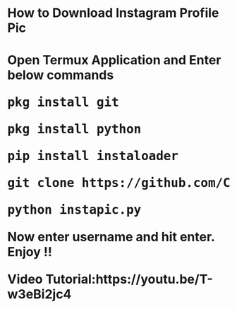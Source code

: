 <h1>How to Download Instagram Profile Pic <h1>
  
<p>Open Termux Application and Enter below commands</p>

<pre>pkg install git</pre>
<pre>pkg install python</pre>
<pre>pip install instaloader</pre>
<pre>git clone https://github.com/CoolzGeeks/Download-Instagram-Profile-Pic </pre>
<pre>python instapic.py</pre>

<p>Now enter username and hit enter.
  Enjoy !!

</p>
<b>Video Tutorial:</b>https://youtu.be/T-w3eBi2jc4
